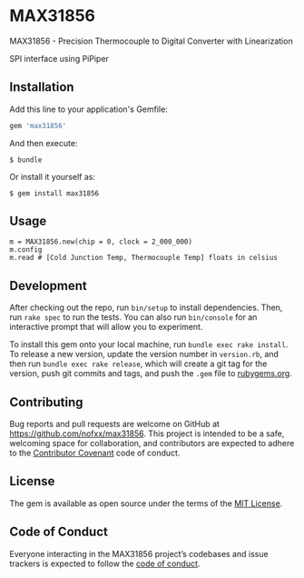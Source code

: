 # MAX31856

MAX31856 - Precision Thermocouple to Digital Converter with Linearization

SPI interface using PiPiper


## Installation

Add this line to your application's Gemfile:

```ruby
gem 'max31856'
```

And then execute:

    $ bundle

Or install it yourself as:

    $ gem install max31856

## Usage

    m = MAX31856.new(chip = 0, clock = 2_000_000)
    m.config
    m.read # [Cold Junction Temp, Thermocouple Temp] floats in celsius

## Development

After checking out the repo, run `bin/setup` to install dependencies.
Then, run `rake spec` to run the tests. You can also run `bin/console`
for an interactive prompt that will allow you to experiment.

To install this gem onto your local machine, run `bundle exec rake install`.
To release a new version, update the version number in `version.rb`,
and then run `bundle exec rake release`, which will create a git tag
for the version, push git commits and tags, and push the `.gem`
file to [rubygems.org](https://rubygems.org).

## Contributing

Bug reports and pull requests are welcome on GitHub at https://github.com/nofxx/max31856.
This project is intended to be a safe, welcoming space for collaboration,
and contributors are expected to adhere to the [Contributor Covenant](http://contributor-covenant.org) code of conduct.

## License

The gem is available as open source under the terms of the [MIT License](https://opensource.org/licenses/MIT).

## Code of Conduct

Everyone interacting in the MAX31856 project’s codebases and issue trackers is expected to follow the [code of conduct](https://github.com/nofxx/max31856/blob/master/CODE_OF_CONDUCT.md).
